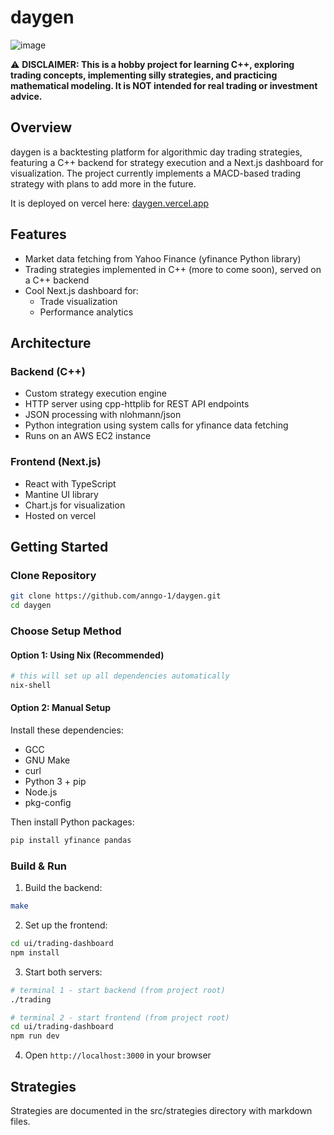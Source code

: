 # daygen
![image](https://github.com/user-attachments/assets/0e6426b4-ae06-4029-ab30-f35f97eacdc5)


⚠️ **DISCLAIMER: This is a hobby project for learning C++, exploring trading concepts, implementing silly strategies, and practicing mathematical modeling. It is NOT intended for real trading or investment advice.**

## Overview
daygen is a backtesting platform for algorithmic day trading strategies, featuring a C++ backend for strategy execution and a Next.js dashboard for visualization. The project currently implements a MACD-based trading strategy with plans to add more in the future.

It is deployed on vercel here: [daygen.vercel.app](https://daygen.vercel.app)


## Features
- Market data fetching from Yahoo Finance (yfinance Python library)
- Trading strategies implemented in C++ (more to come soon), served on a C++ backend
- Cool Next.js dashboard for:
  - Trade visualization
  - Performance analytics

## Architecture

### Backend (C++)
- Custom strategy execution engine
- HTTP server using cpp-httplib for REST API endpoints
- JSON processing with nlohmann/json
- Python integration using system calls for yfinance data fetching
- Runs on an AWS EC2 instance

### Frontend (Next.js)
- React with TypeScript
- Mantine UI library
- Chart.js for visualization
- Hosted on vercel

## Getting Started

### Clone Repository
```bash
git clone https://github.com/anngo-1/daygen.git
cd daygen
```

### Choose Setup Method

#### Option 1: Using Nix (Recommended)
```bash
# this will set up all dependencies automatically
nix-shell
```

#### Option 2: Manual Setup
Install these dependencies:
- GCC
- GNU Make
- curl
- Python 3 + pip
- Node.js
- pkg-config

Then install Python packages:
```bash
pip install yfinance pandas
```

### Build & Run

1. Build the backend:
```bash
make
```

2. Set up the frontend:
```bash
cd ui/trading-dashboard
npm install
```

3. Start both servers:
```bash
# terminal 1 - start backend (from project root)
./trading

# terminal 2 - start frontend (from project root)
cd ui/trading-dashboard
npm run dev
```

4. Open `http://localhost:3000` in your browser

## Strategies
Strategies are documented in the src/strategies directory with markdown files.

